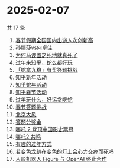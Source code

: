 # 2025-02-07

共 17 条

<!-- BEGIN ZHIHUSEARCH -->
<!-- 最后更新时间 Fri Feb 07 2025 17:15:25 GMT+0800 (China Standard Time) -->
1. [春节假期全国国内出游人次创新高](https://www.zhihu.com/search?q=春节假期全国国内出游人次创新高)
1. [孙颖莎vs何卓佳](https://www.zhihu.com/search?q=孙颖莎vs何卓佳)
1. [为何马谡置之死地就真死了](https://www.zhihu.com/search?q=为何马谡置之死地就真死了)
1. [过年来知乎，蛇么都好玩](https://www.zhihu.com/search?q=过年来知乎，蛇么都好玩)
1. [「蛇拿九稳」有奖答题挑战](https://www.zhihu.com/search?q=「蛇拿九稳」有奖答题挑战)
1. [知乎新年活动](https://www.zhihu.com/search?q=知乎新年活动)
1. [知乎蛇年活动](https://www.zhihu.com/search?q=知乎蛇年活动)
1. [知乎春节活动](https://www.zhihu.com/search?q=知乎春节活动)
1. [过年玩什么，好运贪吃蛇](https://www.zhihu.com/search?q=过年玩什么，好运贪吃蛇)
1. [春节答题挑战](https://www.zhihu.com/search?q=春节答题挑战)
1. [北京大风](https://www.zhihu.com/search?q=北京大风)
1. [答题分奖金](https://www.zhihu.com/search?q=答题分奖金)
1. [哪吒 2 登顶中国影史票冠](https://www.zhihu.com/search?q=哪吒%202%20登顶中国影史票冠)
1. [哪吒2 共鸣](https://www.zhihu.com/search?q=哪吒2%20共鸣)
1. [有趣的过年方式](https://www.zhihu.com/search?q=有趣的过年方式)
1. [若变色龙趴在变色的灯上会心力交瘁而死吗](https://www.zhihu.com/search?q=若变色龙趴在变色的灯上会心力交瘁而死吗)
1. [人形机器人 Figure 与 OpenAI 终止合作](https://www.zhihu.com/search?q=人形机器人%20Figure%20与%20OpenAI%20终止合作)
<!-- END ZHIHUSEARCH -->

